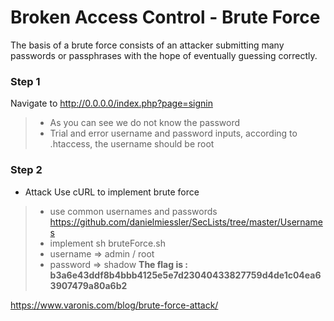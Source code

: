 # Broken Access Control - Brute Force
The basis of a brute force consists of an attacker submitting many passwords or passphrases with the hope of eventually guessing correctly.

### Step 1
Navigate to http://0.0.0.0/index.php?page=signin
> * As you can see we do not know the password
> * Trial and error username and password inputs, according to .htaccess, the username should be root

### Step 2
* Attack
Use cURL to implement brute force
> * use common usernames and passwords https://github.com/danielmiessler/SecLists/tree/master/Usernames
> * implement sh bruteForce.sh
> * username => admin / root
> * password => shadow
**The flag is : b3a6e43ddf8b4bbb4125e5e7d23040433827759d4de1c04ea63907479a80a6b2**

https://www.varonis.com/blog/brute-force-attack/

